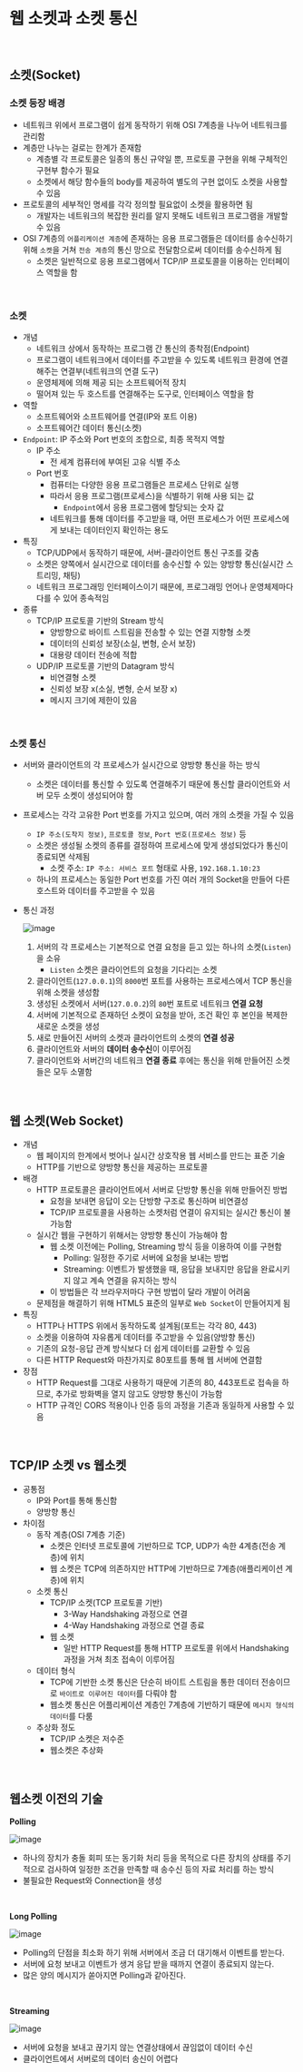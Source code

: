 # 웹 소켓과 소켓 통신

<br/>

## 소켓(Socket)

### 소켓 등장 배경
- 네트워크 위에서 프로그램이 쉽게 동작하기 위해 OSI 7계층을 나누어 네트워크를 관리함
- 계층만 나누는 걸로는 한계가 존재함
    - 계층별 각 프로토콜은 일종의 통신 규약일 뿐, 프로토콜 구현을 위해 구체적인 구현부 함수가 필요
    - 소켓에서 해당 함수들의 body를 제공하여 별도의 구현 없이도 소켓을 사용할 수 있음
- 프로토콜의 세부적인 명세를 각각 정의할 필요없이 소켓을 활용하면 됨
    - 개발자는 네트워크의 복잡한 원리를 알지 못해도 네트워크 프로그램을 개발할 수 있음
- OSI 7계층의 `어플리케이션 계층`에 존재하는 응용 프로그램들은 데이터를 송수신하기 위해 `소켓`을 거쳐 `전송 계층`의 통신 망으로 전달함으로써 데이터를 송수신하게 됨
    - 소켓은 일반적으로 응용 프로그램에서 TCP/IP 프로토콜을 이용하는 인터페이스 역할을 함

<br/>
 
 ### 소켓
 - 개념
    - 네트워크 상에서 동작하는 프로그램 간 통신의 종착점(Endpoint)
    - 프로그램이 네트워크에서 데이터를 주고받을 수 있도록 네트워크 환경에 연결해주는 연결부(네트워크의 연결 도구)
    - 운영체제에 의해 제공 되는 소프트웨어적 장치
    - 떨어져 있는 두 호스트를 연결해주는 도구로, 인터페이스 역할을 함
- 역할
    - 소프트웨어와 소프트웨어를 연결(IP와 포트 이용)
    - 소프트웨어간 데이터 통신(소켓)
- `Endpoint`: IP 주소와 Port 번호의 조합으로, 최종 목적지 역할
    - IP 주소
        - 전 세계 컴퓨터에 부여된 고유 식별 주소
    - Port 번호
        - 컴퓨터는 다양한 응용 프로그램들은 프로세스 단위로 실행
        - 따라서 응용 프로그램(프로세스)을 식별하기 위해 사용 되는 값
            - `Endpoint`에서 응용 프로그램에 할당되는 숫자 값
        - 네트워크를 통해 데이터를 주고받을 때, 어떤 프로세스가 어떤 프로세스에게 보내는 데이터인지 확인하는 용도
- 특징
    - TCP/UDP에서 동작하기 때문에, 서버-클라이언트 통신 구조를 갖춤
    - 소켓은 양쪽에서 실시간으로 데이터를 송수신할 수 있는 양방향 통신(실시간 스트리밍, 채팅)
    - 네트워크 프로그래밍 인터페이스이기 때문에, 프로그래밍 언어나 운영체제마다 다를 수 있어 종속적임
- 종류
    - TCP/IP 프로토콜 기반의 Stream 방식
        - 양방향으로 바이트 스트림을 전송할 수 있는 연결 지향형 소켓
        - 데이터의 신뢰성 보장(소실, 변형, 순서 보장)
        - 대용량 데이터 전송에 적합
    - UDP/IP 프로토콜 기반의 Datagram 방식
        - 비연결형 소켓
        - 신뢰성 보장 x(소실, 변형, 순서 보장 x)
        - 메시지 크기에 제한이 있음


<br/>

### 소켓 통신
- 서버와 클라이언트의 각 프로세스가 실시간으로 양방향 통신을 하는 방식
    - 소켓은 데이터를 통신할 수 있도록 연결해주기 때문에 통신할 클라이언트와 서버 모두 소켓이 생성되어야 함
- 프로세스는 각각 고유한 Port 번호를 가지고 있으며, 여러 개의 소켓을 가질 수 있음
    - `IP 주소(도착지 정보)`, `프로토콜 정보`, `Port 번호(프로세스 정보)` 등
    - 소켓은 생성될 소켓의 종류를 결정하여 프로세스에 맞게 생성되었다가 통신이 종료되면 삭제됨
        - 소켓 주소: `IP 주소: 서비스 포트` 형태로 사용, `192.168.1.10:23`
    - 하나의 프로세스는 동일한 Port 번호를 가진 여러 개의 Socket을 만들어 다른 호스트와 데이터를 주고받을 수 있음
- 통신 과정

  ![image](https://github.com/dlchdaud123/CS-Study/assets/53869165/07431aa2-e437-4f2a-b13e-0a5718847677)
    1. 서버의 각 프로세스는 기본적으로 연결 요청을 듣고 있는 하나의 소켓(`Listen`)을 소유
        - `Listen` 소켓은 클라이언트의 요청을 기다리는 소켓
    2. 클라이언트(`127.0.0.1`)의 `8000`번 포트를 사용하는 프로세스에서 TCP 통신을 위해 소켓을 생성함
    3. 생성된 소켓에서 서버(`127.0.0.2`)의 `80`번 포트로 네트워크 **연결 요청**
    4. 서버에 기본적으로 존재하던 소켓이 요청을 받아, 조건 확인 후 본인을 복제한 새로운 소켓을 생성
    5. 새로 만들어진 서버의 소켓과 클라이언트의 소켓의 **연결 성공**
    6. 클라이언트와 서버의 **데이터 송수신**이 이루어짐
    7. 클라이언트와 서버간의 네트워크 **연결 종료** 후에는 통신을 위해 만들어진 소켓들은 모두 소멸함


<br/>


## 웹 소켓(Web Socket)

- 개념
    - 웹 페이지의 한계에서 벗어나 실시간 상호작용 웹 서비스를 만드는 표준 기술
    - HTTP를 기반으로 양방향 통신을 제공하는 프로토콜
- 배경
    - HTTP 프로토콜은 클라이언트에서 서버로 단방향 통신을 위해 만들어진 방법
        - 요청을 보내면 응답이 오는 단방향 구조로 통신하며 비연결성
        - TCP/IP 프로토콜을 사용하는 소켓처럼 연결이 유지되는 실시간 통신이 불가능함
    - 실시간 웹을 구현하기 위해서는 양방향 통신이 가능해야 함
        - 웹 소켓 이전에는 Polling, Streaming 방식 등을 이용하여 이를 구현함
            - Polling: 일정한 주기로 서버에 요청을 보내는 방법
            - Streaming: 이벤트가 발생했을 때, 응답을 보내지만 응답을 완료시키지 않고 계속 연결을 유지하는 방식
        - 이 방법들은 각 브라우저마다 구현 방법이 달라 개발이 어려움
    - 문제점을 해결하기 위해 HTML5 표준의 일부로 `Web Socket`이 만들어지게 됨
- 특징
    - HTTP나 HTTPS 위에서 동작하도록 설계됨(포트는 각각 80, 443)
    - 소켓을 이용하여 자유롭게 데이터를 주고받을 수 있음(양방향 통신)
    - 기존의 요청-응답 관계 방식보다 더 쉽게 데이터를 교환할 수 있음
    - 다른 HTTP Request와 마찬가지로 80포트를 통해 웹 서버에 연결함
- 장점
    - HTTP Request를 그대로 사용하기 때문에 기존의 80, 443포트로 접속을 하므로, 추가로 방화벽을 열지 않고도 양방향 통신이 가능함
    - HTTP 규격인 CORS 적용이나 인증 등의 과정을 기존과 동일하게 사용할 수 있음


<br/>

## TCP/IP 소켓 vs 웹소켓
- 공통점
    - IP와 Port를 통해 통신함
    - 양방향 통신
- 차이점
    - 동작 계층(OSI 7계층 기준)
        - 소켓은 인터넷 프로토콜에 기반하므로 TCP, UDP가 속한 4계층(전송 계층)에 위치
        - 웹 소켓은 TCP에 의존하지만 HTTP에 기반하므로 7계층(애플리케이션 계층)에 위치
    - 소켓 통신
        - TCP/IP 소켓(TCP 프로토콜 기반)
            - 3-Way Handshaking 과정으로 연결
            - 4-Way Handshaking 과정으로 연결 종료
        - 웹 소켓
            - 일반 HTTP Request를 통해 HTTP 프로토콜 위에서 Handshaking 과정을 거쳐 최초 접속이 이루어짐
    - 데이터 형식
        - TCP에 기반한 소켓 통신은 단순히 바이트 스트림을 통한 데이터 전송이므로 `바이트로 이루어진 데이터`를 다뤄야 함
        - 웹소켓 통신은 어플리케이션 계층인 7계층에 기반하기 때문에 `메시지 형식의 데이터`를 다룸
    - 추상화 정도
        - TCP/IP 소켓은 저수준
        - 웹소켓은 추상화



<br/>

## 웹소켓 이전의 기술
**Polling**

![image](https://github.com/dlchdaud123/CS-Study/assets/53869165/e8b636f7-a21b-444d-9bc3-23c9e81d54fa)

- 하나의 장치가 충돌 회피 또는 동기화 처리 등을 목적으로 다른 장치의 상태를 주기적으로 검사하여 일정한 조건을 만족할 때 송수신 등의 자료 처리를 하는 방식
- 불필요한 Request와 Connection을 생성

<br/>

**Long Polling**

![image](https://github.com/dlchdaud123/CS-Study/assets/53869165/b736cd2a-024e-41ee-b096-7379e4535fd9)

- Polling의 단점을 최소화 하기 위해 서버에서 조금 더 대기해서 이벤트를 받는다.
- 서버에 요청 보내고 이벤트가 생겨 응답 받을 때까지 연결이 종료되지 않는다.
- 많은 양의 메시지가 쏟아지면 Polling과 같아진다.

<br/>

**Streaming**

![image](https://github.com/dlchdaud123/CS-Study/assets/53869165/8959ea50-e65d-4221-b985-7c00bf8a63ca)

- 서버에 요청을 보내고 끊기지 않는 연결상태에서 끊임없이 데이터 수신
- 클라이언트에서 서버로의 데이터 송신이 어렵다








